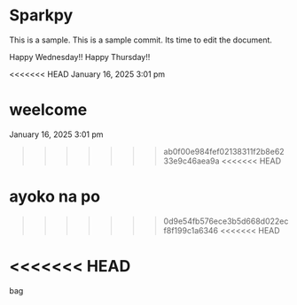 # Sparkpy
This is a sample.
This is a sample commit.
Its time to edit the document.

Happy Wednesday!!
Happy Thursday!!

<<<<<<< HEAD
January 16, 2025 3:01 pm

weelcome
=======
January 16, 2025 3:01 pm
>>>>>>> ab0f00e984fef02138311f2b8e6233e9c46aea9a
<<<<<<< HEAD


ayoko na po
=======
>>>>>>> 0d9e54fb576ece3b5d668d022ecf8f199c1a6346
<<<<<<< HEAD


<<<<<<< HEAD
=======
bag